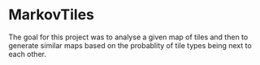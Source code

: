 # MarkovTiles

The goal for this project was to analyse a given map of tiles and then to generate similar maps based on the probablity of tile types being next to each other. 
